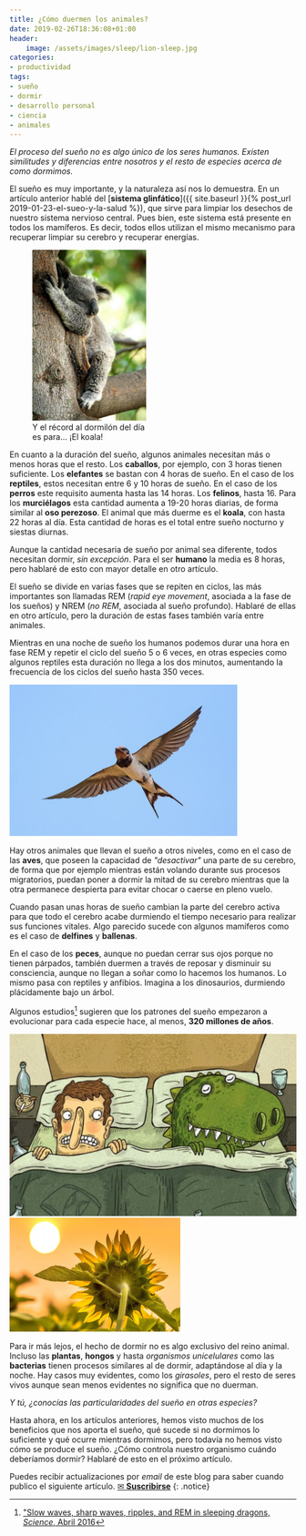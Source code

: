 ```yaml
---
title: ¿Cómo duermen los animales?
date: 2019-02-26T18:36:08+01:00
header:
    image: /assets/images/sleep/lion-sleep.jpg
categories:
- productividad
tags:
- sueño
- dormir
- desarrollo personal
- ciencia
- animales
---
```


*El proceso del sueño no es algo único de los seres humanos. Existen similitudes y diferencias entre nosotros y el resto de especies acerca de como dormimos.*

El sueño es muy importante, y la naturaleza así nos lo demuestra. En un artículo anterior hablé del [**sistema glinfático**]({{ site.baseurl }}{% post_url 2019-01-23-el-sueo-y-la-salud %}), que sirve para limpiar los desechos de nuestro sistema nervioso central. Pues bien, este sistema está presente en todos los mamíferos. Es decir, todos ellos utilizan el mismo mecanismo para recuperar limpiar su cerebro y recuperar energías.

<figure style="width: 200px" class="align-right">
  <img src="/assets/images/sleep/koala-sleep.jpg" alt="Koala durmiendo">
  <figcaption>Y el récord al dormilón del día es para... ¡El koala!</figcaption>
</figure>

En cuanto a la duración del sueño, algunos animales necesitan más o menos horas que el resto. Los **caballos**, por ejemplo, con 3 horas tienen suficiente. Los **elefantes** se bastan con 4 horas de sueño. En el caso de los **reptiles**, estos necesitan entre 6 y 10 horas de sueño. En el caso de los **perros** este requisito aumenta hasta las 14 horas. Los **felinos**, hasta 16. Para los **murciélagos** esta cantidad aumenta a 19-20 horas diarias, de forma similar al **oso perezoso**. El animal que más duerme es el **koala**, con hasta 22 horas al día. Esta cantidad de horas es el total entre sueño nocturno y siestas diurnas.

Aunque la cantidad necesaria de sueño por animal sea diferente, todos necesitan dormir, *sin excepción*. Para el ser **humano** la media es 8 horas, pero hablaré de esto con mayor detalle en otro artículo.

El sueño se divide en varias fases que se repiten en ciclos, las más importantes son llamadas REM (*rapid eye movement*, asociada a la fase de los sueños) y NREM (*no REM*, asociada al sueño profundo). Hablaré de ellas en otro artículo, pero la duración de estas fases también varía entre animales.

Mientras en una noche de sueño los humanos podemos durar una hora en fase REM y repetir el ciclo del sueño 5 o 6 veces, en otras especies como algunos reptiles esta duración no llega a los dos minutos, aumentando la frecuencia de los ciclos del sueño hasta 350 veces.

<img src="/assets/images/sleep/golondrina.jpg" alt="Golondrina" style="width: 400px" class="align-left">

Hay otros animales que llevan el sueño a otros niveles, como en el caso de las **aves**, que poseen la capacidad de *"desactivar"* una parte de su cerebro, de forma que por ejemplo mientras están volando durante sus procesos migratorios, puedan poner a dormir la mitad de su cerebro mientras que la otra permanece despierta para evitar chocar o caerse en pleno vuelo.

Cuando pasan unas horas de sueño cambian la parte del cerebro activa para que todo el cerebro acabe durmiendo el tiempo necesario para realizar sus funciones vitales. Algo parecido sucede con algunos mamíferos como es el caso de **delfines** y **ballenas**.

En el caso de los **peces**, aunque no puedan cerrar sus ojos porque no tienen párpados, también duermen a través de reposar y disminuir su consciencia, aunque no llegan a soñar como lo hacemos los humanos. Lo mismo pasa con reptiles y anfibios. Imagina a los dinosaurios, durmiendo plácidamente bajo un árbol.

Algunos estudios[^1] sugieren que los patrones del sueño empezaron a evolucionar para cada especie hace, al menos, **320 millones de años**.

[^1]: ["Slow waves, sharp waves, ripples, and REM in sleeping dragons, *Science*, Abril 2016](http://science.sciencemag.org/content/352/6285/590)

<img src="/assets/images/sleep/dino-sleep.png">

<img src="/assets/images/sleep/girasol.jpg" alt="Girasol" style="width: 300px" class="align-left">

Para ir más lejos, el hecho de dormir no es algo exclusivo del reino animal. Incluso las **plantas**, **hongos** y hasta *organismos unicelulares* como las **bacterias** tienen procesos similares al de dormir, adaptándose al día y la noche. Hay casos muy evidentes, como los *girasoles*, pero el resto de seres vivos aunque sean menos evidentes no significa que no duerman.

*Y tú, ¿conocías las particularidades del sueño en otras especies?*

Hasta ahora, en los artículos anteriores, hemos visto muchos de los beneficios que nos aporta el sueño, qué sucede si no dormimos lo suficiente y qué ocurre mientras dormimos, pero todavía no hemos visto cómo se produce el sueño. ¿Cómo controla nuestro organismo cuándo deberíamos dormir? Hablaré de esto en el próximo artículo.

Puedes recibir actualizaciones por _email_ de este blog para saber cuando publico el siguiente artículo.
<a href="#" id="subscribe-intro" class="btn center">✉ <b>Suscribirse</b></a>
{: .notice}